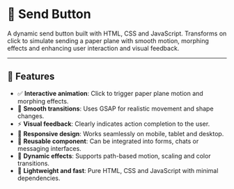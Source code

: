 # 📨 Send Button

A dynamic send button built with HTML, CSS and JavaScript. Transforms on click to simulate sending a paper plane with smooth motion, morphing effects and enhancing user interaction and visual feedback.

---

## 🚀 Features
- ✅ **Interactive animation**: Click to trigger paper plane motion and morphing effects.  
- 🎨 **Smooth transitions**: Uses GSAP for realistic movement and shape changes.  
- ⚡ **Visual feedback**: Clearly indicates action completion to the user.  
- 📱 **Responsive design**: Works seamlessly on mobile, tablet and desktop.  
- 🧩 **Reusable component**: Can be integrated into forms, chats or messaging interfaces.  
- 🔄 **Dynamic effects**: Supports path-based motion, scaling and color transitions.  
- 🎯 **Lightweight and fast**: Pure HTML, CSS and JavaScript with minimal dependencies.
